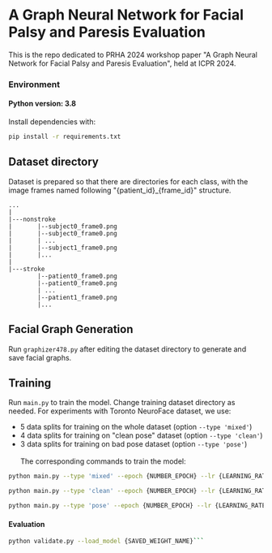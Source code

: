 # A Graph Neural Network for Facial Palsy and Paresis Evaluation

This is the repo dedicated to PRHA 2024 workshop paper "A Graph Neural Network for Facial Palsy and Paresis Evaluation", held at ICPR 2024.

### Environment

#### Python version: 3.8

Install dependencies with:

```bash
pip install -r requirements.txt
```

## Dataset directory

Dataset is prepared so that there are directories for each class, with the image frames named following "{patient_id}_{frame_id}" structure.

```
...
|
|---nonstroke
|       |--subject0_frame0.png
|       |--subject0_frame0.png
|       | ...
|       |--subject1_frame0.png
|       |...
|
|---stroke
        |--patient0_frame0.png
        |--patient0_frame0.png
        | ...
        |--patient1_frame0.png
        |...
```

## Facial Graph Generation

Run ```graphizer478.py``` after editing the dataset directory to generate and save facial graphs.

## Training

Run ```main.py``` to train the model. Change training dataset directory as needed. For experiments with Toronto NeuroFace dataset, we use:
* 5 data splits for training on the whole dataset (option ```--type 'mixed'```)
* 4 data splits for training on "clean pose" dataset (option ```--type 'clean'```)
* 3 data splits for training on bad pose dataset (option ```--type 'pose'```)
\
\
The corresponding commands to train the model:
```bash
python main.py --type 'mixed' --epoch {NUMBER_EPOCH} --lr {LEARNING_RATE} --save_model {SAVED_WEIGHT_NAME}
```
```bash
python main.py --type 'clean' --epoch {NUMBER_EPOCH} --lr {LEARNING_RATE} --save_model {SAVED_WEIGHT_NAME}
```
```bash 
python main.py --type 'pose' --epoch {NUMBER_EPOCH} --lr {LEARNING_RATE} --save_model {SAVED_WEIGHT_NAME}
```

#### Evaluation

```bash
python validate.py --load_model {SAVED_WEIGHT_NAME}```
